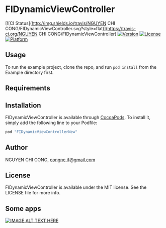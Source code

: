 # FIDynamicViewController

[![CI Status](http://img.shields.io/travis/NGUYEN CHI CONG/FIDynamicViewController.svg?style=flat)](https://travis-ci.org/NGUYEN CHI CONG/FIDynamicViewController)
[![Version](https://img.shields.io/cocoapods/v/FIDynamicViewController.svg?style=flat)](http://cocoapods.org/pods/FIDynamicViewController)
[![License](https://img.shields.io/cocoapods/l/FIDynamicViewController.svg?style=flat)](http://cocoapods.org/pods/FIDynamicViewController)
[![Platform](https://img.shields.io/cocoapods/p/FIDynamicViewController.svg?style=flat)](http://cocoapods.org/pods/FIDynamicViewController)

## Usage

To run the example project, clone the repo, and run `pod install` from the Example directory first.

## Requirements

## Installation

FIDynamicViewController is available through [CocoaPods](http://cocoapods.org). To install
it, simply add the following line to your Podfile:

```ruby
pod "FIDynamicViewControllerNew"
```

## Author

NGUYEN CHI CONG, congnc.if@gmail.com

## License

FIDynamicViewController is available under the MIT license. See the LICENSE file for more info.

## Some apps
[![IMAGE ALT TEXT HERE](http://i.imgur.com/BOlsjZM.png)](https://youtu.be/zTPVMOvEQ4I)
